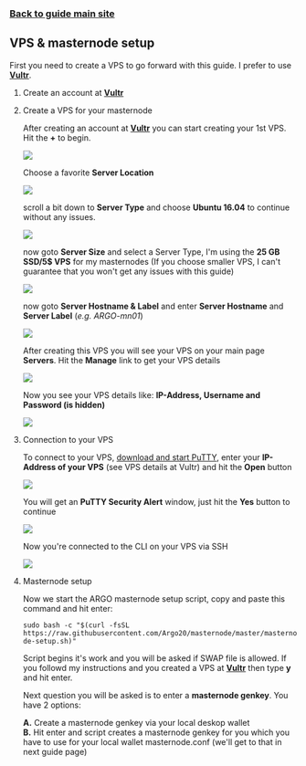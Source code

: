 ### **[Back to guide main site](readme.md)**

## VPS & masternode setup
First you need to create a VPS to go forward with this guide. I prefer to use [**Vultr**](https://www.vultr.com/?ref=7397596).

1. Create an account at [**Vultr**](https://www.vultr.com/?ref=7397596)

2. Create a VPS for your masternode
    
    After creating an account at [**Vultr**](https://www.vultr.com/?ref=7397596) you can start creating your 1st VPS. Hit the **+** to begin.
    
    <img src="https://node-support.network/coins/argo/mn-guide/vps/1.png">
    
    Choose a favorite **Server Location**
    
    <img src="https://node-support.network/coins/argo/mn-guide/vps/2.png">
    
    scroll a bit down to **Server Type** and choose **Ubuntu 16.04** to continue without any issues.
    
    <img src="https://node-support.network/coins/argo/mn-guide/vps/3.png">
    
    now goto **Server Size** and select a Server Type, I'm using the **25 GB SSD/5$ VPS** for my masternodes (If you choose smaller VPS, I can't guarantee that you won't get any issues with this guide)
    
    <img src="https://node-support.network/coins/argo/mn-guide/vps/4.png">
    
    now goto **Server Hostname & Label** and enter **Server Hostname** and **Server Label** (_e.g. ARGO-mn01_)
    
    <img src="https://node-support.network/coins/argo/mn-guide/vps/5.png">
    
    After creating this VPS you will see your VPS on your main page **Servers**. Hit the **Manage** link to get your VPS details
    
    <img src="https://node-support.network/coins/argo/mn-guide/vps/6.png">
    
    Now you see your VPS details like: **IP-Address, Username and Password (is hidden)**
    
    <img src="https://node-support.network/coins/argo/mn-guide/vps/7.png">
    
3. Connection to your VPS

    To connect to your VPS, [download and start PuTTY](https://www.chiark.greenend.org.uk/~sgtatham/putty/latest.html), enter your **IP-Address of your VPS** (see VPS details at Vultr) and hit the **Open** button
    
    <img src="https://node-support.network/coins/argo/mn-guide/vps/8.png">
    
    You will get an **PuTTY Security Alert** window, just hit the **Yes** button to continue
    
    <img src="https://node-support.network/coins/argo/mn-guide/vps/9.png">
    
    Now you're connected to the CLI on your VPS via SSH
    
    <img src="https://node-support.network/coins/argo/mn-guide/vps/10.png">
    
4. Masternode setup

    Now we start the ARGO masternode setup script, copy and paste this command and hit enter:
    
    `sudo bash -c "$(curl -fsSL https://raw.githubusercontent.com/Argo20/masternode/master/masternode-setup.sh)"`
       
    Script begins it's work and you will be asked if SWAP file is allowed. If you followd my instructions and you created a VPS at [**Vultr**](https://www.vultr.com/?ref=7397596) then type **y** and hit enter.
    
    Next question you will be asked is to enter a **masternode genkey**. You have 2 options:
    
    **A.** Create a masternode genkey via your local deskop wallet\
    **B.** Hit enter and script creates a masternode genkey for you which you have to use for your local wallet masternode.conf (we'll get to that in next guide page)
